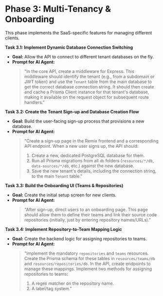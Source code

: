 # Phase 3: Multi-Tenancy & Onboarding

This phase implements the SaaS-specific features for managing different clients.

**Task 3.1: Implement Dynamic Database Connection Switching**
*   **Goal:** Allow the API to connect to different tenant databases on the fly.
*   **Prompt for AI Agent:**
    > "In the core API, create a middleware for Express. This middleware should identify the tenant (e.g., from a subdomain or JWT token) and use the `Tenant` table from the main database to get the correct database connection string. It should then create and cache a Prisma Client instance for that tenant's database, making it available on the request object for subsequent route handlers."

**Task 3.2: Create the Tenant Sign-up and Database Creation Flow**
*   **Goal:** Build the user-facing sign-up process that provisions a new database.
*   **Prompt for AI Agent:**
    > "Create a sign-up page in the Remix frontend and a corresponding API endpoint. When a new user signs up, the API should:
    > 1.  Create a new, dedicated PostgreSQL database for them.
    > 2.  Run all Prisma migrations from all `db` folders (`resources/*/db`, `data-sources/*/db`, etc.) against the new database.
    > 3.  Save the new tenant's details, including the connection string, to the main `Tenant` table."

**Task 3.3: Build the Onboarding UI (Teams & Repositories)**
*   **Goal:** Create the initial setup screen for new clients.
*   **Prompt for AI Agent:**
    > "After sign-up, direct users to an onboarding page. This page should allow them to define their teams and link their source code repositories (initially, just by entering repository names/URLs)."

**Task 3.4: Implement Repository-to-Team Mapping Logic**
*   **Goal:** Create the backend logic for assigning repositories to teams.
*   **Prompt for AI Agent:**
    > "Implement the mandatory `repositories` and `teams` resources. Create the Prisma schema for these tables in `resources/teams/db` and `resources/repositories/db`. In the API, create endpoints to manage these mappings. Implement two methods for assigning repositories to teams:
    > 1.  A regex matcher on the repository name.
    > 2.  A label/tag system."
